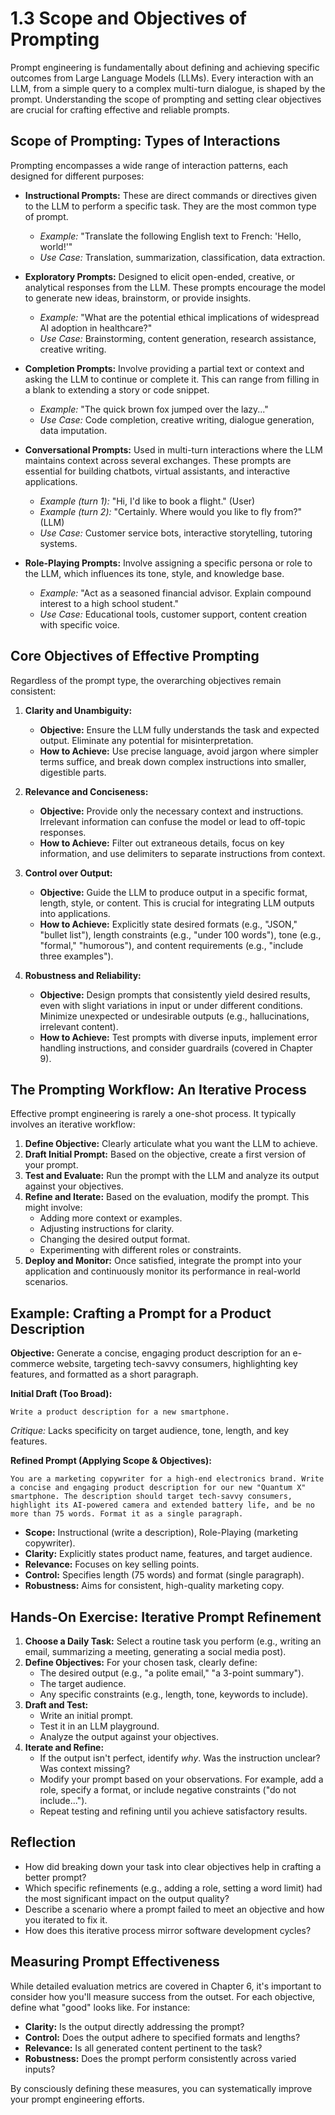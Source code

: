 # 1.3 Scope and Objectives of Prompting

Prompt engineering is fundamentally about defining and achieving specific outcomes from Large Language Models (LLMs). Every interaction with an LLM, from a simple query to a complex multi-turn dialogue, is shaped by the prompt. Understanding the scope of prompting and setting clear objectives are crucial for crafting effective and reliable prompts.

## Scope of Prompting: Types of Interactions

Prompting encompasses a wide range of interaction patterns, each designed for different purposes:

*   **Instructional Prompts:** These are direct commands or directives given to the LLM to perform a specific task. They are the most common type of prompt.
    *   *Example:* "Translate the following English text to French: 'Hello, world!'"
    *   *Use Case:* Translation, summarization, classification, data extraction.

*   **Exploratory Prompts:** Designed to elicit open-ended, creative, or analytical responses from the LLM. These prompts encourage the model to generate new ideas, brainstorm, or provide insights.
    *   *Example:* "What are the potential ethical implications of widespread AI adoption in healthcare?"
    *   *Use Case:* Brainstorming, content generation, research assistance, creative writing.

*   **Completion Prompts:** Involve providing a partial text or context and asking the LLM to continue or complete it. This can range from filling in a blank to extending a story or code snippet.
    *   *Example:* "The quick brown fox jumped over the lazy..."
    *   *Use Case:* Code completion, creative writing, dialogue generation, data imputation.

*   **Conversational Prompts:** Used in multi-turn interactions where the LLM maintains context across several exchanges. These prompts are essential for building chatbots, virtual assistants, and interactive applications.
    *   *Example (turn 1):* "Hi, I'd like to book a flight." (User)
    *   *Example (turn 2):* "Certainly. Where would you like to fly from?" (LLM)
    *   *Use Case:* Customer service bots, interactive storytelling, tutoring systems.

*   **Role-Playing Prompts:** Involve assigning a specific persona or role to the LLM, which influences its tone, style, and knowledge base.
    *   *Example:* "Act as a seasoned financial advisor. Explain compound interest to a high school student."
    *   *Use Case:* Educational tools, customer support, content creation with specific voice.

## Core Objectives of Effective Prompting

Regardless of the prompt type, the overarching objectives remain consistent:

1.  **Clarity and Unambiguity:**
    *   **Objective:** Ensure the LLM fully understands the task and expected output. Eliminate any potential for misinterpretation.
    *   **How to Achieve:** Use precise language, avoid jargon where simpler terms suffice, and break down complex instructions into smaller, digestible parts.

2.  **Relevance and Conciseness:**
    *   **Objective:** Provide only the necessary context and instructions. Irrelevant information can confuse the model or lead to off-topic responses.
    *   **How to Achieve:** Filter out extraneous details, focus on key information, and use delimiters to separate instructions from context.

3.  **Control over Output:**
    *   **Objective:** Guide the LLM to produce output in a specific format, length, style, or content. This is crucial for integrating LLM outputs into applications.
    *   **How to Achieve:** Explicitly state desired formats (e.g., "JSON," "bullet list"), length constraints (e.g., "under 100 words"), tone (e.g., "formal," "humorous"), and content requirements (e.g., "include three examples").

4.  **Robustness and Reliability:**
    *   **Objective:** Design prompts that consistently yield desired results, even with slight variations in input or under different conditions. Minimize unexpected or undesirable outputs (e.g., hallucinations, irrelevant content).
    *   **How to Achieve:** Test prompts with diverse inputs, implement error handling instructions, and consider guardrails (covered in Chapter 9).

## The Prompting Workflow: An Iterative Process

Effective prompt engineering is rarely a one-shot process. It typically involves an iterative workflow:

1.  **Define Objective:** Clearly articulate what you want the LLM to achieve.
2.  **Draft Initial Prompt:** Based on the objective, create a first version of your prompt.
3.  **Test and Evaluate:** Run the prompt with the LLM and analyze its output against your objectives.
4.  **Refine and Iterate:** Based on the evaluation, modify the prompt. This might involve:
    *   Adding more context or examples.
    *   Adjusting instructions for clarity.
    *   Changing the desired output format.
    *   Experimenting with different roles or constraints.
5.  **Deploy and Monitor:** Once satisfied, integrate the prompt into your application and continuously monitor its performance in real-world scenarios.

## Example: Crafting a Prompt for a Product Description

**Objective:** Generate a concise, engaging product description for an e-commerce website, targeting tech-savvy consumers, highlighting key features, and formatted as a short paragraph.

**Initial Draft (Too Broad):**
```
Write a product description for a new smartphone.
```
*Critique:* Lacks specificity on target audience, tone, length, and key features.

**Refined Prompt (Applying Scope & Objectives):**
```
You are a marketing copywriter for a high-end electronics brand. Write a concise and engaging product description for our new "Quantum X" smartphone. The description should target tech-savvy consumers, highlight its AI-powered camera and extended battery life, and be no more than 75 words. Format it as a single paragraph.
```
*   **Scope:** Instructional (write a description), Role-Playing (marketing copywriter).
*   **Clarity:** Explicitly states product name, features, and target audience.
*   **Relevance:** Focuses on key selling points.
*   **Control:** Specifies length (75 words) and format (single paragraph).
*   **Robustness:** Aims for consistent, high-quality marketing copy.

## Hands-On Exercise: Iterative Prompt Refinement

1.  **Choose a Daily Task:** Select a routine task you perform (e.g., writing an email, summarizing a meeting, generating a social media post).
2.  **Define Objectives:** For your chosen task, clearly define:
    *   The desired output (e.g., "a polite email," "a 3-point summary").
    *   The target audience.
    *   Any specific constraints (e.g., length, tone, keywords to include).
3.  **Draft and Test:**
    *   Write an initial prompt.
    *   Test it in an LLM playground.
    *   Analyze the output against your objectives.
4.  **Iterate and Refine:**
    *   If the output isn't perfect, identify *why*. Was the instruction unclear? Was context missing?
    *   Modify your prompt based on your observations. For example, add a role, specify a format, or include negative constraints ("do not include...").
    *   Repeat testing and refining until you achieve satisfactory results.

## Reflection

*   How did breaking down your task into clear objectives help in crafting a better prompt?
*   Which specific refinements (e.g., adding a role, setting a word limit) had the most significant impact on the output quality?
*   Describe a scenario where a prompt failed to meet an objective and how you iterated to fix it.
*   How does this iterative process mirror software development cycles?

## Measuring Prompt Effectiveness

While detailed evaluation metrics are covered in Chapter 6, it's important to consider how you'll measure success from the outset. For each objective, define what "good" looks like. For instance:

*   **Clarity:** Is the output directly addressing the prompt?
*   **Control:** Does the output adhere to specified formats and lengths?
*   **Relevance:** Is all generated content pertinent to the task?
*   **Robustness:** Does the prompt perform consistently across varied inputs?

By consciously defining these measures, you can systematically improve your prompt engineering efforts.
